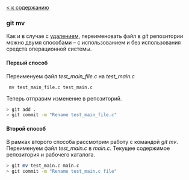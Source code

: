 [< к содержанию](./readme.md)

### git mv
Как и в случае с [удалением](./rm.md), переименовать файл в *git* репозитории можно двумя способами – с использованием и без использования средств операционной системы.

#### Первый способ
Переименуем файл *test_main_file.c* на *test_main.c*

```bash=
 mv test_main_file.c test_main.c
 ```
 Теперь отправим изменение в репозиторий.

```bash
> git add .
> git commit -m "Rename test_main_file.c"
```

#### Второй способ

В рамках второго способа рассмотрим работу с командой *git mv*. Переименуем файл *test_main.c* в *main.c*. Текущее содержимое репозитория и рабочего каталога.

```bash
> git mv test_main.c main.c
> git commit -m "Rename test_main.c file"
```